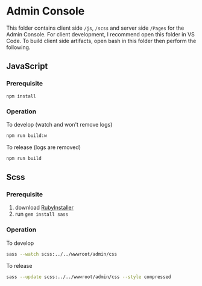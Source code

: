 ﻿# Admin Console

This folder contains client side `/js`, `/scss` and server side `/Pages` for the Admin Console.
For client development, I recommend open this folder in VS Code.
To build client side artifacts, open bash in this folder then perform the following.

## JavaScript

### Prerequisite

`npm install`

### Operation

To develop (watch and won't remove logs)

```bash
npm run build:w
```

To release (logs are removed)

```bash
npm run build
```

## Scss

### Prerequisite

1. download [RubyInstaller](https://rubyinstaller.org/)
2. run `gem install sass`

### Operation

To develop

```bash
sass --watch scss:../../wwwroot/admin/css
```

To release

```bash
sass --update scss:../../wwwroot/admin/css --style compressed
```